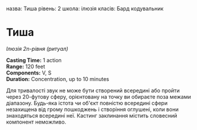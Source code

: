 назва: Тиша рівень: 2 школа: ілюзія класів: Бард кодувальник

# Тиша
_Ілюзія 2n-рівня (ритуал)_

**Casting Time:** 1 action    
**Range:** 120 feet    
**Components:** V, S    
**Duration:** Concentration, up to 10 minutes

Для тривалості звук не може бути створений всередині або пройти через 20-футову сферу, орієнтовану на точку ви обираєте поза межами діапазону. Будь-яка істота чи об'єкт повністю всередині сфери незахищена від грому пошкоджень і створіння оглушені, коли вони знаходяться всередині неї. Кастинг заклинання містить словесний компонент неможливо.